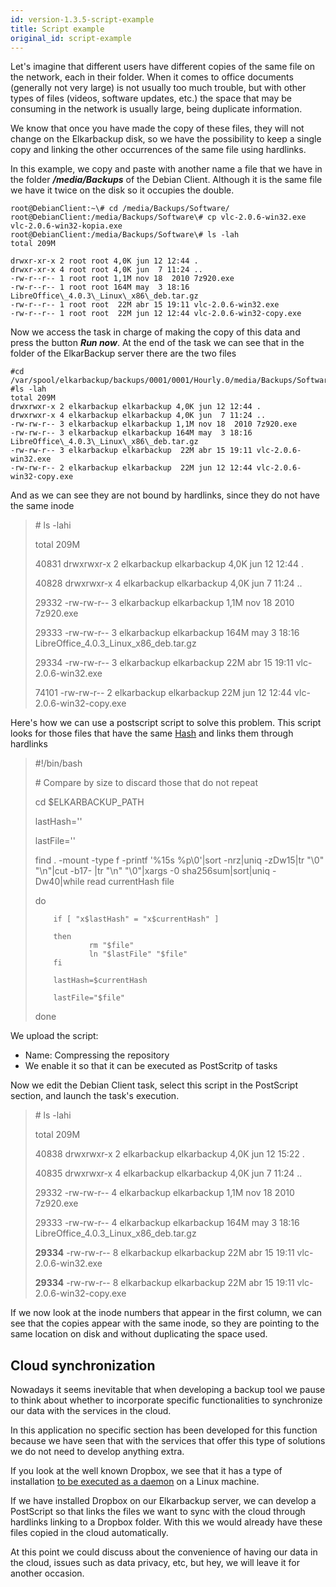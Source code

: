 ```yaml
---
id: version-1.3.5-script-example
title: Script example
original_id: script-example
---
```


Let's imagine that different users have different copies of the same file on the network, each in their folder. When it comes to office documents \(generally not very large\) is not usually too much trouble, but with other types of files \(videos, software updates, etc.\) the space that may be consuming in the network is usually large, being duplicate information.

We know that once you have made the copy of these files, they will not change on the Elkarbackup disk, so we have the possibility to keep a single copy and linking the other occurrences of the same file using hardlinks.

In this example, we copy and paste with another name a file that we have in the folder _**/media/Backups**_ of the Debian Client. Although it is the same file we have it twice on the disk so it occupies the double.

```
root@DebianClient:~\# cd /media/Backups/Software/
root@DebianClient:/media/Backups/Software\# cp vlc-2.0.6-win32.exe vlc-2.0.6-win32-kopia.exe
root@DebianClient:/media/Backups/Software\# ls -lah
total 209M

drwxr-xr-x 2 root root 4,0K jun 12 12:44 .
drwxr-xr-x 4 root root 4,0K jun  7 11:24 ..
-rw-r--r-- 1 root root 1,1M nov 18  2010 7z920.exe
-rw-r--r-- 1 root root 164M may  3 18:16 LibreOffice\_4.0.3\_Linux\_x86\_deb.tar.gz
-rw-r--r-- 1 root root  22M abr 15 19:11 vlc-2.0.6-win32.exe
-rw-r--r-- 1 root root  22M jun 12 12:44 vlc-2.0.6-win32-copy.exe
```

Now we access the task in charge of making the copy of this data and press the button _**Run now**_. At the end of the task we can see that in the folder of the ElkarBackup server there are the two files

```
#cd /var/spool/elkarbackup/backups/0001/0001/Hourly.0/media/Backups/Software/
#ls -lah
total 209M
drwxrwxr-x 2 elkarbackup elkarbackup 4,0K jun 12 12:44 .
drwxrwxr-x 4 elkarbackup elkarbackup 4,0K jun  7 11:24 ..
-rw-rw-r-- 3 elkarbackup elkarbackup 1,1M nov 18  2010 7z920.exe
-rw-rw-r-- 3 elkarbackup elkarbackup 164M may  3 18:16 LibreOffice\_4.0.3\_Linux\_x86\_deb.tar.gz
-rw-rw-r-- 3 elkarbackup elkarbackup  22M abr 15 19:11 vlc-2.0.6-win32.exe
-rw-rw-r-- 2 elkarbackup elkarbackup  22M jun 12 12:44 vlc-2.0.6-win32-copy.exe
```


And as we can see they are not bound by hardlinks, since they do not have the same inode

> \# ls -lahi
>
> total 209M
>
> 40831 drwxrwxr-x 2 elkarbackup elkarbackup 4,0K jun 12 12:44 .
>
> 40828 drwxrwxr-x 4 elkarbackup elkarbackup 4,0K jun  7 11:24 ..
>
> 29332 -rw-rw-r-- 3 elkarbackup elkarbackup 1,1M nov 18  2010 7z920.exe
>
> 29333 -rw-rw-r-- 3 elkarbackup elkarbackup 164M may  3 18:16 LibreOffice\_4.0.3\_Linux\_x86\_deb.tar.gz
>
> 29334 -rw-rw-r-- 3 elkarbackup elkarbackup  22M abr 15 19:11 vlc-2.0.6-win32.exe
>
> 74101 -rw-rw-r-- 2 elkarbackup elkarbackup  22M jun 12 12:44 vlc-2.0.6-win32-copy.exe

Here's how we can use a postscript script to solve this problem. This script looks for those files that have the same [Hash](https://en.wikipedia.org/wiki/Hash_function) and links them through hardlinks

> \#!/bin/bash
>
> \# Compare by size to discard those that do not repeat
>
> cd $ELKARBACKUP\_PATH
>
> lastHash=''
>
> lastFile=''
>
> find . -mount -type f -printf '%15s %p\0'|sort -nrz|uniq -zDw15|tr "\0" "\n"|cut -b17- |tr "\n" "\0"|xargs -0 sha256sum|sort|uniq -Dw40|while read currentHash file
>
> do
>
>         if [ "x$lastHash" = "x$currentHash" ]
>
>         then
>                 rm "$file"
>                 ln "$lastFile" "$file"
>         fi
>
>         lastHash=$currentHash
>
>         lastFile="$file"
>
> done



We upload the script:

* Name: Compressing the repository
* We enable it so that it can be executed as PostScritp of tasks

Now we edit the Debian Client task, select this script in the PostScript section, and launch the task's execution.

> \# ls -lahi
>
> total 209M
>
> 40838 drwxrwxr-x 2 elkarbackup elkarbackup 4,0K jun 12 15:22 .
>
> 40835 drwxrwxr-x 4 elkarbackup elkarbackup 4,0K jun  7 11:24 ..
>
> 29332 -rw-rw-r-- 4 elkarbackup elkarbackup 1,1M nov 18  2010 7z920.exe
>
> 29333 -rw-rw-r-- 4 elkarbackup elkarbackup 164M may  3 18:16 LibreOffice\_4.0.3\_Linux\_x86\_deb.tar.gz
>
> **29334** -rw-rw-r-- 8 elkarbackup elkarbackup  22M abr 15 19:11 vlc-2.0.6-win32.exe
>
> **29334** -rw-rw-r-- 8 elkarbackup elkarbackup  22M abr 15 19:11 vlc-2.0.6-win32-copy.exe

If we now look at the inode numbers that appear in the first column, we can see that the copies appear with the same inode, so they are pointing to the same location on disk and without duplicating the space used.


## Cloud synchronization


Nowadays it seems inevitable that when developing a backup tool we pause to think about whether to incorporate specific functionalities to synchronize our data with the services in the cloud.

In this application no specific section has been developed for this function because we have seen that with the services that offer this type of solutions we do not need to develop anything extra.

If you look at the well known Dropbox, we see that it has a type of installation [to be executed as a daemon](https://www.dropbox.com/install-linux) on a Linux machine.

If we have installed Dropbox on our Elkarbackup server, we can develop a PostScript so that  links the files we want to sync with the cloud through hardlinks linking to a Dropbox folder. With this we would already have these files copied in the cloud automatically.

At this point we could discuss about the convenience of having our data in the cloud, issues such as data privacy, etc, but hey, we will leave it for another occasion.




